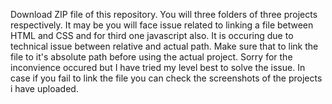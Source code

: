 Download ZIP file of this repository. 
You will three folders of three projects respectively.
It may be you will face issue related to linking a file between HTML and CSS and for third one javascript also.
It is occuring due to technical issue between relative and actual path.
Make sure that to link the file to it's absolute path before using the actual project.
Sorry for the inconvience occured but I have tried my level best to solve the issue.
In case if you fail to link the file you can check the screenshots of the projects i have uploaded.
